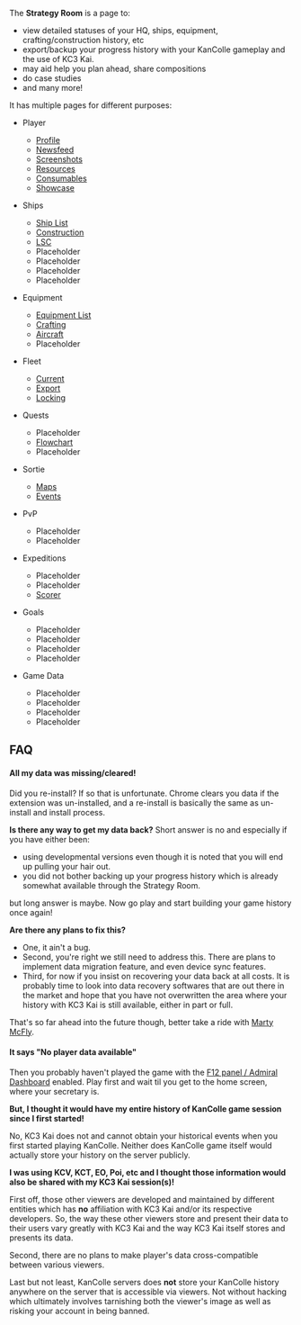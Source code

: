 The **Strategy Room** is a page to:
* view detailed statuses of your HQ, ships, equipment, crafting/construction history, etc
* export/backup your progress history with your KanColle gameplay and the use of KC3 Kai.
* may aid help you plan ahead, share compositions
* do case studies
* and many more!

It has multiple pages for different purposes:

-   Player
    -   [Profile](https://github.com/KC3Kai/kc3-docs/tree/master/en/Strategy_Room_-_Profile.md "wikilink")
    -   [Newsfeed](https://github.com/KC3Kai/kc3-docs/tree/master/en/Strategy_Room_-_Newsfeed.md "wikilink")
    -   [Screenshots](https://github.com/KC3Kai/kc3-docs/tree/master/en/Strategy_Room_-_Screenshots.md "wikilink")
    -   [Resources](https://github.com/KC3Kai/kc3-docs/tree/master/en/Strategy_Room_-_Resources.md "wikilink")
    -   [Consumables](https://github.com/KC3Kai/kc3-docs/tree/master/en/Strategy_Room_-_Consumables.md "wikilink")
    -   [Showcase](https://github.com/KC3Kai/kc3-docs/tree/master/en/Strategy_Room_-_Showcase.md "wikilink")
-   Ships
    -   [Ship List](https://github.com/KC3Kai/kc3-docs/tree/master/en/Strategy_Room_-_Ships.md "wikilink")
    -   [Construction](https://github.com/KC3Kai/kc3-docs/tree/master/en/Strategy_Room_-_Construction.md "wikilink")
    -   [LSC](https://github.com/KC3Kai/kc3-docs/tree/master/en/Strategy_Room_-_LSC.md "wikilink")
    -   Placeholder
    -   Placeholder
    -   Placeholder
    -   Placeholder

-   Equipment
    -   [Equipment List](https://github.com/KC3Kai/kc3-docs/tree/master/en/Strategy_Room_-_Equipment.md "wikilink")
    -   [Crafting](https://github.com/KC3Kai/kc3-docs/tree/master/en/Strategy_Room_-_Crafting.md "wikilink")
    -   [Aircraft](https://github.com/KC3Kai/kc3-docs/tree/master/en/Strategy_Room_-_Aircraft.md "wikilink")
	-   Placeholder

-   Fleet
    -   [Current](https://github.com/KC3Kai/kc3-docs/tree/master/en/Strategy_Room_-_Fleets.md "wikilink")
    -   [Export](https://github.com/KC3Kai/kc3-docs/tree/master/en/Strategy_Room_-_Export.md "wikilink")
    -   [Locking](https://github.com/KC3Kai/kc3-docs/tree/master/en/Strategy_Room_-_Locking.md "wikilink")

-   Quests
	-   Placeholder
    -   [Flowchart](https://github.com/KC3Kai/kc3-docs/tree/master/en/Strategy_Room_-_Quests.md "wikilink")
	-   Placeholder

-   Sortie
    -   [Maps](https://github.com/KC3Kai/kc3-docs/tree/master/en/Strategy_Room_-_Regular_Maps.md "wikilink")
    -   [Events](https://github.com/KC3Kai/kc3-docs/tree/master/en/Strategy_Room_-_Events.md "wikilink")

-   PvP
	-   Placeholder
    -   Placeholder

-   Expeditions
    -  Placeholder
    -  Placeholder
    -  [Scorer](https://github.com/KC3Kai/kc3-docs/tree/master/en/Strategy_Room_-_Scorer.md "wikilink")

-   Goals
    -   Placeholder
    -   Placeholder
    -   Placeholder
    -   Placeholder

-   Game Data
    -   Placeholder
    -   Placeholder
    -   Placeholder
    -   Placeholder

FAQ
---

#### All my data was missing/cleared!

Did you re-install? If so that is unfortunate. Chrome clears you data if the extension was un-installed, and a re-install is basically the same as un-install and install process.

**Is there any way to get my data back?** Short answer is no and especially if you have either been:
* using developmental versions even though it is noted that you will end up pulling your hair out.
* you did not bother backing up your progress history which is already somewhat available through the Strategy Room.

but long answer is maybe. Now go play and start building your game history once again!

**Are there any plans to fix this?**

-   One, it ain't a bug.
-   Second, you're right we still need to address this. There are plans to implement data migration feature, and even device sync features.
-   Third, for now if you insist on recovering your data back at all costs. It is probably time to look into data recovery softwares that are out there in the market and hope that you have not overwritten the area where your history with KC3 Kai is still available, either in part or full.

That's so far ahead into the future though, better take a ride with [Marty McFly](http://en.wikipedia.org/wiki/Marty_McFly).

#### It says "No player data available"

Then you probably haven't played the game with the [F12 panel / Admiral Dashboard](https://github.com/KC3Kai/kc3-docs/tree/master/en/Panel.md "wikilink") enabled. Play first and wait til you get to the home screen, where your secretary is.

**But, I thought it would have my entire history of KanColle game session since I first started!**

No, KC3 Kai does not and cannot obtain your historical events when you first started playing KanColle. Neither does KanColle game itself would actually store your history on the server publicly.

**I was using KCV, KCT, EO, Poi, etc and I thought those information would also be shared with my KC3 Kai session(s)!**

First off, those other viewers are developed and maintained by different entities which has **no** affiliation with KC3 Kai and/or its respective developers. So, the way these other viewers store and present their data to their users vary greatly with KC3 Kai and the way KC3 Kai itself stores and presents its data.

Second, there are no plans to make player's data cross-compatible between various viewers.

Last but not least, KanColle servers does **not** store your KanColle history anywhere on the server that is accessible via viewers. Not without hacking which ultimately involves tarnishing both the viewer's image as well as risking your account in being banned.

